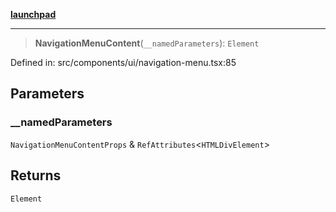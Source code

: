 [**launchpad**](index.md)

***

> **NavigationMenuContent**(`__namedParameters`): `Element`

Defined in: src/components/ui/navigation-menu.tsx:85

## Parameters

### \_\_namedParameters

`NavigationMenuContentProps` & `RefAttributes`\<`HTMLDivElement`\>

## Returns

`Element`
